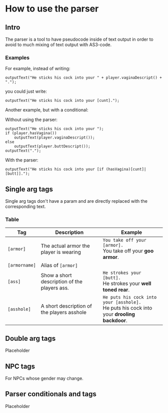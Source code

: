 How to use the parser
=====================

Intro
-----

The parser is a tool to have pseudocode inside of text output in order to avoid to much mixing of text output with AS3-code.

### Examples

For example, instead of writing:
```as3
outputText("He sticks his cock into your " + player.vaginaDescript() + ".");
```
you could just write:
```as3
outputText("He sticks his cock into your [cunt].");
```

Another example, but with a conditional:

Without using the parser:
```as3
outputText("He sticks his cock into your ");
if (player.hasVagina())
	outputText(player.vaginaDescript());
else
	outputText(player.buttDescript());
outputText(".");
```
With the parser:
```as3
outputText("He sticks his cock into your [if (hasVagina)[cunt]|[butt]].");
```

Single arg tags
---------------

Single arg tags don't have a param and are directly replaced with the corresponding text.

### Table

| Tag           | Description                                  | Example                                                                                       |
|---------------|----------------------------------------------|-----------------------------------------------------------------------------------------------|
| `[armor]`     | The actual armor the player is wearing       | `You take off your [armor].`<br> You take off your **goo armor**.                             |
| `[armorname]` | Alias of `[armor]`                           |                                                                                               |
| `[ass]`       | Show a short description of the players ass. | `He strokes your [butt].`<br> He strokes your **well toned rear**.                            |
| `[asshole]`   | A short description of the players asshole   | `He puts his cock into your [asshole].`<br> He puts his cock into your **drooling backdoor**. |

Double arg tags
---------------

Placeholder

NPC tags
--------

For NPCs whose gender may change.

Parser conditionals and tags
----------------------------

Placeholder
